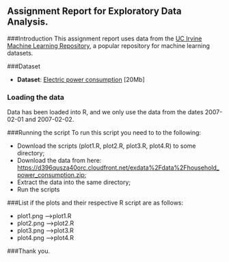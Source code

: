 ## Assignment Report for Exploratory Data Analysis.
###Introduction
This assignment report uses data from the <a href="http://archive.ics.uci.edu/ml/">UC Irvine Machine
Learning Repository</a>, a popular repository for machine learning datasets. 

###Dataset
* <b>Dataset</b>: <a href="https://d396qusza40orc.cloudfront.net/exdata%2Fdata%2Fhousehold_power_consumption.zip">Electric power consumption</a> [20Mb]

### Loading the data
Data has been loaded into R, and we only use the data from the dates 2007-02-01 and
2007-02-02.

###Running the script
To run this script you need to to the following:
* Download the scripts (plot1.R, plot2.R, plot3.R, plot4.R) to some directory;
* Download the data from here: https://d396qusza40orc.cloudfront.net/exdata%2Fdata%2Fhousehold_power_consumption.zip;
* Extract the data into the same directory;
* Run the scripts

###List if the plots and their respective R script are as follows:
* plot1.png -->plot1.R
* plot2.png -->plot2.R
* plot3.png -->plot3.R
* plot4.png -->plot4.R


###Thank you.
